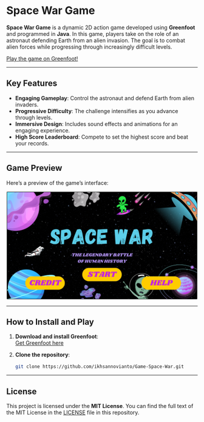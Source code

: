 # Space War Game

**Space War Game** is a dynamic 2D action game developed using **Greenfoot** and programmed in **Java**. In this game, players take on the role of an astronaut defending Earth from an alien invasion. The goal is to combat alien forces while progressing through increasingly difficult levels.

[Play the game on Greenfoot!](https://www.greenfoot.org/scenarios/32053)

---

## Key Features

- **Engaging Gameplay**: Control the astronaut and defend Earth from alien invaders.
- **Progressive Difficulty**: The challenge intensifies as you advance through levels.
- **Immersive Design**: Includes sound effects and animations for an engaging experience.
- **High Score Leaderboard**: Compete to set the highest score and beat your records.

---

## Game Preview

Here’s a preview of the game’s interface:

![Game Preview](docs-images/game-preview.png)

---

## How to Install and Play

1. **Download and install Greenfoot**:  
   [Get Greenfoot here](https://www.greenfoot.org/download)

2. **Clone the repository**:
   ```bash
   git clone https://github.com/ikhsannovianto/Game-Space-War.git

---

## License
This project is licensed under the **MIT License**. You can find the full text of the MIT License in the [LICENSE](LICENSE) file in this repository.
